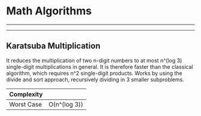 Math Algorithms
====================
-------
-------

Karatsuba Multiplication
---------------------

It reduces the multiplication of two n-digit numbers to at most  n^(log 3) single-digit multiplications in general. It is therefore faster than the classical algorithm, which requires n^2 single-digit products.
Works by using the divide and sort approach, recursively dividing in 3 smaller subproblems.

|Complexity|            |
|----------|:-------------:|
| Worst Case |  О(n^(log 3))  |

